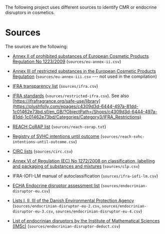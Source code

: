 The following project uses different sources to identify CMR or endocrine disruptors in cosmetics.


# Sources
The sources are the following:

- [Annex II of prohibited substances of European Cosmetic Products Regulation No 1223/2009](https://echa.europa.eu/fr/cosmetics-prohibited-substances) (`sources/eu-annex-ii.csv`)

- [Annex III of restricted substances in the European Cosmetic Products Regulation](https://echa.europa.eu/fr/cosmetics-restricted-substances) (`sources/eu-annex-iii.csv` --- not used in the compilation)

- [IFRA transparency list](https://ifrafragrance.org/priorities/ingredients/ifra-transparency-list) (`sources/ifra.csv`)
- [IFRA standards](https://ifrafragrance.org/safe-use/library) (`sources/restricted-ifra.csv`). 
    See also [https://ifrafragrance.org/safe-use/library](https://plushfolly.com/epages/c4309d3d-6444-497a-81dd-1c01462e73bd.sf/en_GB/?ObjectPath=/Shops/c4309d3d-6444-497a-81dd-1c01462e73bd/Categories/Category3/IFRA_Restrictions)
 
- [REACH CoRAP list](https://echa.europa.eu/fr/information-on-chemicals/evaluation/community-rolling-action-plan/corap-table) (`sources/reach-corap.txt`)


- [Registry of SVHC intentions until outcome](https://echa.europa.eu/fr/registry-of-svhc-intentions) (`sources/reach-svhc-intentions-until-outcome.csv`)

- [CIRC lists](https://monographs.iarc.who.int/list-of-classifications) (`sources/circ.csv`)

- [Annex VI of Regulation (EC) No 1272/2008 on classification, labelling and packaging of substances and mixtures](https://echa.europa.eu/information-on-chemicals/annex-vi-to-clp) (`sources/clp.csv`)

- IFRA-IOFI-LM manual of autoclassification (`sources/ifra-iofi-lm.csv`)

- [ECHA Endocrine disruptor assessment list](https://echa.europa.eu/fr/ed-assessment) (`sources/endocrinian-disruptor-eu.csv`)

- [Lists I, II, III of the Danish Environmental Protection Agency](https://edlists.org) (`sources/endocrinian-disruptor-eu-2.csv`, `sources/endocrinian-disruptor-eu-3.csv`, `sources/endocrinian-disruptor-eu-4.csv`)

- [List of endocrinian disruptors by the Institute of Mathematical Sciences (IMSc)](https://cb.imsc.res.in/deduct) (`sources/endocrinian-disruptor-deduct.csv`)
